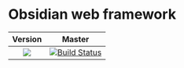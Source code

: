 # Obsidian web framework


| **Version** | **Master** |
|:---:|:---:|
|[![](http://meritbadge.herokuapp.com/obsidian)](https://crates.io/crates/obsidian)|[![Build Status](https://travis-ci.com/obsidian-rs/obsidian.svg?branch=develop)](https://travis-ci.com/obsidian-rs/obsidian)|
